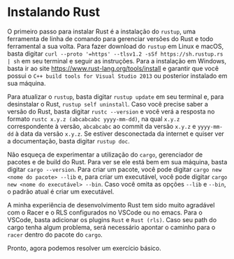 # Instalando Rust

O primeiro passo para instalar Rust é a instalação do `rustup`, uma ferramenta de linha de comando para gerenciar versões do Rust e todo ferramental a sua volta. Para fazer download do `rustup` em Linux e macOS, basta digitar `curl --proto '=https' --tlsv1.2 -sSf https://sh.rustup.rs | sh` em seu terminal e seguir as instruções. Para a instalação em Windows, basta ir ao site https://www.rust-lang.org/tools/install e garantir que você possui o `C++ build tools for Visual Studio 2013` ou posterior instalado em sua máquina. 

Para atualizar o `rustup`, basta digitar `rustup update` em seu terminal e, para desinstalar o Rust, `rustup self uninstall`. Caso você precise saber a versão do Rust, basta digitar `rustc --version` e você verá a resposta no formato `rustc x.y.z (abcabcabc yyyy-mm-dd)`, na qual `x.y.z` correspondente à versão, `abcabcabc` ao commit da versão `x.y.z` e `yyyy-mm-dd` à data da versão `x.y.z`. Se estiver desconectada da internet e quiser ver a documentação, basta digitar `rustup doc`.

Não esqueça de experimentar a utilização do `cargo`, gerenciador de pacotes e de build do Rust. Para ver se ele está bem em sua máquina, basta digitar `cargo --version`. Para criar um pacote, você pode digitar `cargo new <nome do pacote> --lib` e, para criar um executável, você pode digitar `cargo new <nome do executável> --bin`. Caso você omita as opções `--lib` e `--bin`, o padrão atual é criar um executável. 

A minha experiência de desenvolvimento Rust tem sido muito agradável com o Racer e o RLS configurados no VSCode ou no emacs. Para o VSCode, basta adicionar os plugins `Rust` e `Rust (rls)`. Caso seu path do cargo tenha algum problema, será necessário apontar o caminho para o `racer` dentro do pacote do `cargo`.

Pronto, agora podemos resolver um exercício básico.
